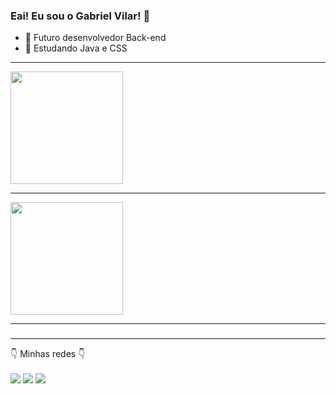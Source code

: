 ### Eai! Eu sou o Gabriel Vilar! 👋



- 🔭 Futuro desenvolvedor Back-end
- 🌱 Estudando Java e CSS
<hr>
<div>
<img height="180cm" src = "https://github-readme-stats.vercel.app/api?username=GabsLock123&show_icons=true&theme=dark"/>
<hr>
<img height="180cm" src = "https://github-readme-stats.vercel.app/api/top-langs/?username=GabsLock123&hide_progress=true"/>
</div>

<hr>

<div>
<!--<h3>👇 Linguagens que eu possuo familiaridade 👇<h3>
<img align="center" width="50" height="60" src="https://cdn.jsdelivr.net/gh/devicons/devicon/icons/css3/css3-plain-wordmark.svg" />
<img align="center" width="50" height="60" src="https://cdn.jsdelivr.net/gh/devicons/devicon/icons/html5/html5-plain-wordmark.svg" />
<img align="center" width="50" height="60" src="https://cdn.jsdelivr.net/gh/devicons/devicon/icons/javascript/javascript-plain.svg" />
<hr>
<h3>👇 Linguagens que eu conheço/utilizei previamente 👇<h3>
<img align="center" width="50" height="60" src="https://cdn.jsdelivr.net/gh/devicons/devicon/icons/java/java-original-wordmark.svg" />
<img align="center" width="50" height="60" src="https://cdn.jsdelivr.net/gh/devicons/devicon/icons/c/c-plain.svg"/>
<img align="center" width="50" height="60" src="https://cdn.jsdelivr.net/gh/devicons/devicon/icons/lua/lua-plain-wordmark.svg" />-->
</div>

###
<hr>
👇 Minhas redes 👇
<br>
<br>

<div>
<a target="_blank" href="https://instagram.com/gabriel_o_vilar?igshid=OGQ5ZDc2ODk2ZA=="><img src="https://img.shields.io/badge/Instagram-E4405F?style=for-the-badge&logo=instagram&logoColor=white"></a>
<a target="_blank" href="https://www.linkedin.com/in/gabriel-vilar-71a609238"><img src="https://img.shields.io/badge/LinkedIn-0077B5?style=for-the-badge&logo=linkedin&logoColor=white"></a>
<a target="_blank" href="mailto:gabrielhivilar@gmail.com"><img src="https://img.shields.io/badge/Gmail-D14836?style=for-the-badge&logo=gmail&logoColor=white"></a>
</div>
  

